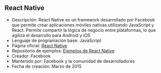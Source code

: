 ## React Native

- Descripción: React Native es un framework desarrollado por Facebook que permite crear aplicaciones móviles nativas utilizando JavaScript y React. Permite compartir la lógica de negocio entre plataformas, lo que agiliza el desarrollo para Android y iOS.
- Lenguaje de programación base: JavaScript
- Página oficial: [React Native](https://reactnative.dev/)
- Repositorio de ejemplos: [Ejemplos de React Native](https://github.com/facebook/react-native/tree/main/Examples)
- Creador: Facebook
- Mantenido por: Facebook y la comunidad de desarrolladores
- Fecha de creación: Marzo de 2015
